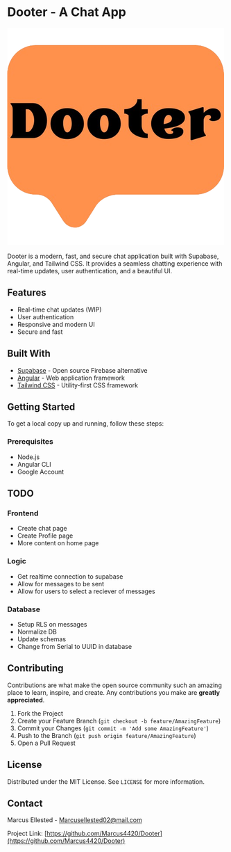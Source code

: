 # Dooter - A Chat App

![Dooter Logo](/src/assets/Dooter-logo.png)

Dooter is a modern, fast, and secure chat application built with Supabase, Angular, and Tailwind CSS. It provides a seamless chatting experience with real-time updates, user authentication, and a beautiful UI.

## Features

- Real-time chat updates (WIP)
- User authentication
- Responsive and modern UI
- Secure and fast

## Built With

- [Supabase](https://supabase.io/) - Open source Firebase alternative
- [Angular](https://angular.io/) - Web application framework
- [Tailwind CSS](https://tailwindcss.com/) - Utility-first CSS framework

## Getting Started

To get a local copy up and running, follow these steps:

### Prerequisites

- Node.js
- Angular CLI
- Google Account

## TODO
### Frontend
- Create chat page
- Create Profile page
- More content on home page
### Logic
- Get realtime connection to supabase
- Allow for messages to be sent
- Allow for users to select a reciever of messages
### Database
- Setup RLS on messages
- Normalize DB
- Update schemas
- Change from Serial to UUID in database
## Contributing

Contributions are what make the open source community such an amazing place to learn, inspire, and create. Any contributions you make are **greatly appreciated**.

1. Fork the Project
2. Create your Feature Branch (`git checkout -b feature/AmazingFeature`)
3. Commit your Changes (`git commit -m 'Add some AmazingFeature'`)
4. Push to the Branch (`git push origin feature/AmazingFeature`)
5. Open a Pull Request

## License

Distributed under the MIT License. See `LICENSE` for more information.

## Contact

Marcus Ellested - Marcusellested02@mail.com

Project Link: [https://github.com/Marcus4420/Dooter](https://github.com/Marcus4420/Dooter)
